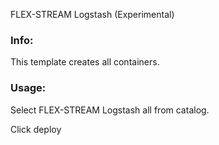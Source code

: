 FLEX-STREAM Logstash (Experimental)

### Info:

 This template creates all containers.

### Usage:

 Select FLEX-STREAM Logstash all from catalog.

 Click deploy
